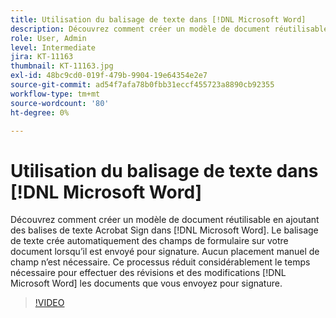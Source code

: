 ```yaml
---
title: Utilisation du balisage de texte dans [!DNL Microsoft Word]
description: Découvrez comment créer un modèle de document réutilisable en ajoutant des balises de texte Acrobat Sign dans [!DNL Microsoft Word]
role: User, Admin
level: Intermediate
jira: KT-11163
thumbnail: KT-11163.jpg
exl-id: 48bc9cd0-019f-479b-9904-19e64354e2e7
source-git-commit: ad54f7afa78b0fbb31eccf455723a8890cb92355
workflow-type: tm+mt
source-wordcount: '80'
ht-degree: 0%

---
```


# Utilisation du balisage de texte dans [!DNL Microsoft Word]

Découvrez comment créer un modèle de document réutilisable en ajoutant des balises de texte Acrobat Sign dans [!DNL Microsoft Word]. Le balisage de texte crée automatiquement des champs de formulaire sur votre document lorsqu’il est envoyé pour signature. Aucun placement manuel de champ n’est nécessaire. Ce processus réduit considérablement le temps nécessaire pour effectuer des révisions et des modifications [!DNL Microsoft Word] les documents que vous envoyez pour signature.

>[!VIDEO](https://video.tv.adobe.com/v/3409482?quality=12&learn=on&hidetitle=true)
